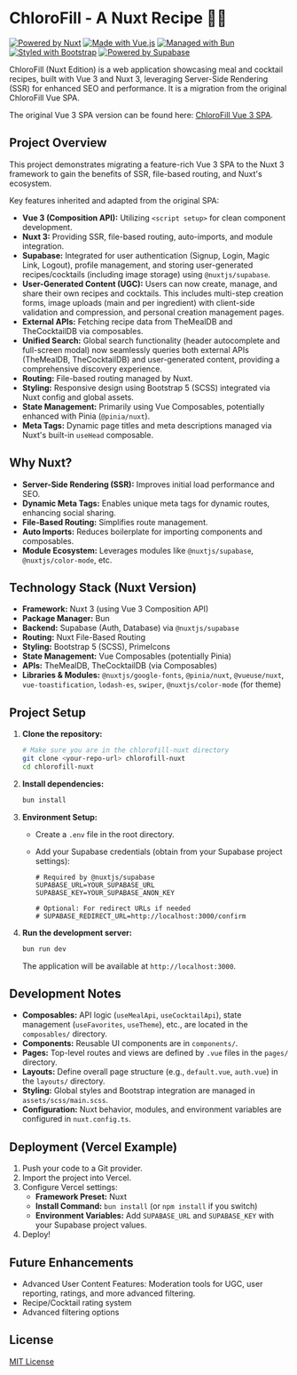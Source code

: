 # ChloroFill - A Nuxt Recipe 🍴🍹

[![Powered by Nuxt](https://img.shields.io/badge/Powered_by-Nuxt-00DC82?style=flat-square&logo=nuxt.js&logoColor=white)](https://nuxt.com/)
[![Made with Vue.js](https://img.shields.io/badge/Made_with-Vue.js-4FC08D?style=flat-square&logo=vue.js&logoColor=white)](https://vuejs.org/)
[![Managed with Bun](https://img.shields.io/badge/Managed_with-Bun-FBF0DF?style=flat-square&logo=bun&logoColor=black)](https://bun.sh/)
[![Styled with Bootstrap](https://img.shields.io/badge/Styled_with-Bootstrap-7952B3?style=flat-square&logo=bootstrap&logoColor=white)](https://getbootstrap.com/)
[![Powered by Supabase](https://img.shields.io/badge/Powered_by-Supabase-3ECF8E?style=flat-square&logo=supabase&logoColor=white)](https://supabase.com/)

ChloroFill (Nuxt Edition) is a web application showcasing meal and cocktail recipes, built with Vue 3 and Nuxt 3, leveraging Server-Side Rendering (SSR) for enhanced SEO and performance. It is a migration from the original ChloroFill Vue SPA.

The original Vue 3 SPA version can be found here: [ChloroFill Vue 3 SPA](https://github.com/hkgonebad/chlorofill).

## Project Overview

This project demonstrates migrating a feature-rich Vue 3 SPA to the Nuxt 3 framework to gain the benefits of SSR, file-based routing, and Nuxt's ecosystem.

Key features inherited and adapted from the original SPA:

* **Vue 3 (Composition API):** Utilizing `<script setup>` for clean component development.
* **Nuxt 3:** Providing SSR, file-based routing, auto-imports, and module integration.
* **Supabase:** Integrated for user authentication (Signup, Login, Magic Link, Logout), profile management, and storing user-generated recipes/cocktails (including image storage) using `@nuxtjs/supabase`.
* **User-Generated Content (UGC):** Users can now create, manage, and share their own recipes and cocktails. This includes multi-step creation forms, image uploads (main and per ingredient) with client-side validation and compression, and personal creation management pages.
* **External APIs:** Fetching recipe data from TheMealDB and TheCocktailDB via composables.
* **Unified Search:** Global search functionality (header autocomplete and full-screen modal) now seamlessly queries both external APIs (TheMealDB, TheCocktailDB) and user-generated content, providing a comprehensive discovery experience.
* **Routing:** File-based routing managed by Nuxt.
* **Styling:** Responsive design using Bootstrap 5 (SCSS) integrated via Nuxt config and global assets.
* **State Management:** Primarily using Vue Composables, potentially enhanced with Pinia (`@pinia/nuxt`).
* **Meta Tags:** Dynamic page titles and meta descriptions managed via Nuxt's built-in `useHead` composable.

## Why Nuxt?

* **Server-Side Rendering (SSR):** Improves initial load performance and SEO.
* **Dynamic Meta Tags:** Enables unique meta tags for dynamic routes, enhancing social sharing.
* **File-Based Routing:** Simplifies route management.
* **Auto Imports:** Reduces boilerplate for importing components and composables.
* **Module Ecosystem:** Leverages modules like `@nuxtjs/supabase`, `@nuxtjs/color-mode`, etc.

## Technology Stack (Nuxt Version)

* **Framework:** Nuxt 3 (using Vue 3 Composition API)
* **Package Manager:** Bun
* **Backend:** Supabase (Auth, Database) via `@nuxtjs/supabase`
* **Routing:** Nuxt File-Based Routing
* **Styling:** Bootstrap 5 (SCSS), PrimeIcons
* **State Management:** Vue Composables (potentially Pinia)
* **APIs:** TheMealDB, TheCocktailDB (via Composables)
* **Libraries & Modules:** `@nuxtjs/google-fonts`, `@pinia/nuxt`, `@vueuse/nuxt`, `vue-toastification`, `lodash-es`, `swiper`, `@nuxtjs/color-mode` (for theme)

## Project Setup

1. **Clone the repository:**

    ```bash
    # Make sure you are in the chlorofill-nuxt directory
    git clone <your-repo-url> chlorofill-nuxt
    cd chlorofill-nuxt
    ```

2. **Install dependencies:**

    ```bash
    bun install
    ```

3. **Environment Setup:**
    * Create a `.env` file in the root directory.
    * Add your Supabase credentials (obtain from your Supabase project settings):

        ```dotenv
        # Required by @nuxtjs/supabase
        SUPABASE_URL=YOUR_SUPABASE_URL
        SUPABASE_KEY=YOUR_SUPABASE_ANON_KEY 
        
        # Optional: For redirect URLs if needed
        # SUPABASE_REDIRECT_URL=http://localhost:3000/confirm 
        ```

4. **Run the development server:**

    ```bash
    bun run dev
    ```

    The application will be available at `http://localhost:3000`.

## Development Notes

* **Composables:** API logic (`useMealApi`, `useCocktailApi`), state management (`useFavorites`, `useTheme`), etc., are located in the `composables/` directory.
* **Components:** Reusable UI components are in `components/`.
* **Pages:** Top-level routes and views are defined by `.vue` files in the `pages/` directory.
* **Layouts:** Define overall page structure (e.g., `default.vue`, `auth.vue`) in the `layouts/` directory.
* **Styling:** Global styles and Bootstrap integration are managed in `assets/scss/main.scss`.
* **Configuration:** Nuxt behavior, modules, and environment variables are configured in `nuxt.config.ts`.

## Deployment (Vercel Example)

1. Push your code to a Git provider.
2. Import the project into Vercel.
3. Configure Vercel settings:
    * **Framework Preset:** Nuxt
    * **Install Command:** `bun install` (or `npm install` if you switch)
    * **Environment Variables:** Add `SUPABASE_URL` and `SUPABASE_KEY` with your Supabase project values.
4. Deploy!

## Future Enhancements

* Advanced User Content Features: Moderation tools for UGC, user reporting, ratings, and more advanced filtering.
* Recipe/Cocktail rating system
* Advanced filtering options

## License

[MIT License](LICENSE)


